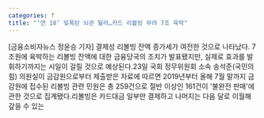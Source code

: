 ```yaml
---
categories: f
title: "‘연 18’ 빚폭탄 뇌관 될라…카드 리볼빙 무려 7조 육박"
---
```

[금융소비자뉴스 정윤승 기자] 결제성 리볼빙 잔액 증가세가 여전한 것으로 나타났다. 7조원에 육박하는 리볼빙 잔액에 대한 금융당국의 조치가 발표됐지만, 실제로 효과를 발휘하기까지는 시일이 걸릴 것으로 예상된다.23일 국회 정무위원회 소속 송석준(국민의힘) 의원실이 금감원으로부터 제출받은 자료에 따르면 2019년부터 올해 7월 말까지 금감원에 접수된 리볼빙 관련 민원은 총 259건으로 절반 이상인 161건이 &#39;불완전 판매&#39;에 관한 것으로 집계됐다.리볼빙은 카드대금 일부만 결제하고 나머지는 다음 달로 이월해 갚을 수 있는